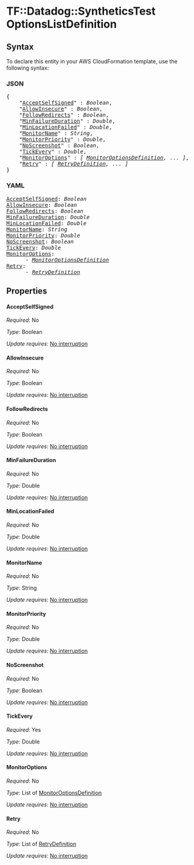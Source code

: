 # TF::Datadog::SyntheticsTest OptionsListDefinition

## Syntax

To declare this entity in your AWS CloudFormation template, use the following syntax:

### JSON

<pre>
{
    "<a href="#acceptselfsigned" title="AcceptSelfSigned">AcceptSelfSigned</a>" : <i>Boolean</i>,
    "<a href="#allowinsecure" title="AllowInsecure">AllowInsecure</a>" : <i>Boolean</i>,
    "<a href="#followredirects" title="FollowRedirects">FollowRedirects</a>" : <i>Boolean</i>,
    "<a href="#minfailureduration" title="MinFailureDuration">MinFailureDuration</a>" : <i>Double</i>,
    "<a href="#minlocationfailed" title="MinLocationFailed">MinLocationFailed</a>" : <i>Double</i>,
    "<a href="#monitorname" title="MonitorName">MonitorName</a>" : <i>String</i>,
    "<a href="#monitorpriority" title="MonitorPriority">MonitorPriority</a>" : <i>Double</i>,
    "<a href="#noscreenshot" title="NoScreenshot">NoScreenshot</a>" : <i>Boolean</i>,
    "<a href="#tickevery" title="TickEvery">TickEvery</a>" : <i>Double</i>,
    "<a href="#monitoroptions" title="MonitorOptions">MonitorOptions</a>" : <i>[ <a href="monitoroptionsdefinition.md">MonitorOptionsDefinition</a>, ... ]</i>,
    "<a href="#retry" title="Retry">Retry</a>" : <i>[ <a href="retrydefinition.md">RetryDefinition</a>, ... ]</i>
}
</pre>

### YAML

<pre>
<a href="#acceptselfsigned" title="AcceptSelfSigned">AcceptSelfSigned</a>: <i>Boolean</i>
<a href="#allowinsecure" title="AllowInsecure">AllowInsecure</a>: <i>Boolean</i>
<a href="#followredirects" title="FollowRedirects">FollowRedirects</a>: <i>Boolean</i>
<a href="#minfailureduration" title="MinFailureDuration">MinFailureDuration</a>: <i>Double</i>
<a href="#minlocationfailed" title="MinLocationFailed">MinLocationFailed</a>: <i>Double</i>
<a href="#monitorname" title="MonitorName">MonitorName</a>: <i>String</i>
<a href="#monitorpriority" title="MonitorPriority">MonitorPriority</a>: <i>Double</i>
<a href="#noscreenshot" title="NoScreenshot">NoScreenshot</a>: <i>Boolean</i>
<a href="#tickevery" title="TickEvery">TickEvery</a>: <i>Double</i>
<a href="#monitoroptions" title="MonitorOptions">MonitorOptions</a>: <i>
      - <a href="monitoroptionsdefinition.md">MonitorOptionsDefinition</a></i>
<a href="#retry" title="Retry">Retry</a>: <i>
      - <a href="retrydefinition.md">RetryDefinition</a></i>
</pre>

## Properties

#### AcceptSelfSigned

_Required_: No

_Type_: Boolean

_Update requires_: [No interruption](https://docs.aws.amazon.com/AWSCloudFormation/latest/UserGuide/using-cfn-updating-stacks-update-behaviors.html#update-no-interrupt)

#### AllowInsecure

_Required_: No

_Type_: Boolean

_Update requires_: [No interruption](https://docs.aws.amazon.com/AWSCloudFormation/latest/UserGuide/using-cfn-updating-stacks-update-behaviors.html#update-no-interrupt)

#### FollowRedirects

_Required_: No

_Type_: Boolean

_Update requires_: [No interruption](https://docs.aws.amazon.com/AWSCloudFormation/latest/UserGuide/using-cfn-updating-stacks-update-behaviors.html#update-no-interrupt)

#### MinFailureDuration

_Required_: No

_Type_: Double

_Update requires_: [No interruption](https://docs.aws.amazon.com/AWSCloudFormation/latest/UserGuide/using-cfn-updating-stacks-update-behaviors.html#update-no-interrupt)

#### MinLocationFailed

_Required_: No

_Type_: Double

_Update requires_: [No interruption](https://docs.aws.amazon.com/AWSCloudFormation/latest/UserGuide/using-cfn-updating-stacks-update-behaviors.html#update-no-interrupt)

#### MonitorName

_Required_: No

_Type_: String

_Update requires_: [No interruption](https://docs.aws.amazon.com/AWSCloudFormation/latest/UserGuide/using-cfn-updating-stacks-update-behaviors.html#update-no-interrupt)

#### MonitorPriority

_Required_: No

_Type_: Double

_Update requires_: [No interruption](https://docs.aws.amazon.com/AWSCloudFormation/latest/UserGuide/using-cfn-updating-stacks-update-behaviors.html#update-no-interrupt)

#### NoScreenshot

_Required_: No

_Type_: Boolean

_Update requires_: [No interruption](https://docs.aws.amazon.com/AWSCloudFormation/latest/UserGuide/using-cfn-updating-stacks-update-behaviors.html#update-no-interrupt)

#### TickEvery

_Required_: Yes

_Type_: Double

_Update requires_: [No interruption](https://docs.aws.amazon.com/AWSCloudFormation/latest/UserGuide/using-cfn-updating-stacks-update-behaviors.html#update-no-interrupt)

#### MonitorOptions

_Required_: No

_Type_: List of <a href="monitoroptionsdefinition.md">MonitorOptionsDefinition</a>

_Update requires_: [No interruption](https://docs.aws.amazon.com/AWSCloudFormation/latest/UserGuide/using-cfn-updating-stacks-update-behaviors.html#update-no-interrupt)

#### Retry

_Required_: No

_Type_: List of <a href="retrydefinition.md">RetryDefinition</a>

_Update requires_: [No interruption](https://docs.aws.amazon.com/AWSCloudFormation/latest/UserGuide/using-cfn-updating-stacks-update-behaviors.html#update-no-interrupt)

